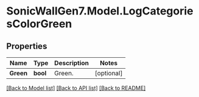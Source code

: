# SonicWallGen7.Model.LogCategoriesColorGreen

## Properties

Name | Type | Description | Notes
------------ | ------------- | ------------- | -------------
**Green** | **bool** | Green. | [optional] 

[[Back to Model list]](../README.md#documentation-for-models) [[Back to API list]](../README.md#documentation-for-api-endpoints) [[Back to README]](../README.md)

